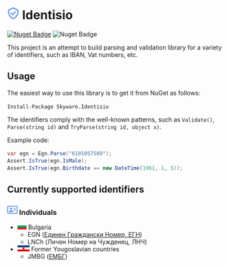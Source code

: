 # <img src="Identisio/Assets/identisio-icon.png" height="28"> Identisio

[![Nuget Badge](https://img.shields.io/nuget/v/Skyware.Identisio)](https://www.nuget.org/packages/Skyware.Identisio)
![Nuget Badge](https://img.shields.io/github/actions/workflow/status/SKYWARE-Group/Identisio/dotnet.yml)

This project is an attempt to build parsing and validation library for a variety of identifiers, such as IBAN, Vat numbers, etc.

## Usage

The easiest way to use this library is to get it from NuGet as follows:

`Install-Package Skyware.Identisio`

The identifiers comply with the well-known patterns, such as `Validate()`, `Parse(string id)` and `TryParse(string id, object x)`.

Example code:

```c#
var egn = Egn.Parse("6101057509");
Assert.IsTrue(egn.IsMale);
Assert.IsTrue(egn.Birthdate == new DateTime(1961, 1, 5));
```

## Currently supported identifiers

### <img src="Assets/individual.png" height="24"> Individuals
 - <img src="Assets/flag-bg.png" height="14"> Bulgaria
    - EGN ([Единен Граждански Номер, ЕГН](https://bg.wikipedia.org/wiki/%D0%95%D0%B4%D0%B8%D0%BD%D0%B5%D0%BD_%D0%B3%D1%80%D0%B0%D0%B6%D0%B4%D0%B0%D0%BD%D1%81%D0%BA%D0%B8_%D0%BD%D0%BE%D0%BC%D0%B5%D1%80))
    - LNCh (Личен Номер на Чужденец, ЛНЧ)
 - <img src="Assets/flag-yu.png" height="14"> Former Yougoslavian countries
    - JMBG ([ЕМБГ](https://en.wikipedia.org/wiki/Unique_Master_Citizen_Number))

